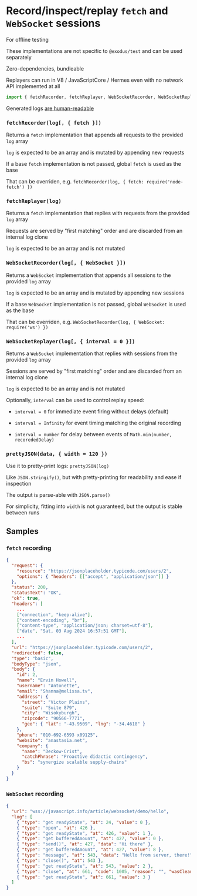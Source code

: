 # Record/inspect/replay `fetch` and `WebSocket` sessions

For offline testing

These implementations are not specific to `@exodus/test` and can be used separately

Zero-dependencies, bundleable

Replayers can run in V8 / JavaScriptCore / Hermes even with no network API implemented at all

```js
import { fetchRecorder, fetchReplayer, WebSocketRecorder, WebSocketReplayer, prettyJSON } from ...
```

Generated logs [are human-readable](#samples)

### `fetchRecorder(log[, { fetch }])`

Returns a `fetch` implementation that appends all requests to the provided `log` array

`log` is expected to be an array and is mutated by appending new requests

If a base `fetch` implementation is not passed, global `fetch` is used as the base

That can be overriden, e.g. `fetchRecorder(log, { fetch: require('node-fetch') })`

### `fetchReplayer(log)`

Returns a `fetch` implementation that replies with requests from the provided `log` array

Requests are served by "first matching" order and are discarded from an internal log clone

`log` is expected to be an array and is not mutated

### `WebSocketRecorder(log[, { WebSocket }])`

Returns a `WebSocket` implementation that appends all sessions to the provided `log` array

`log` is expected to be an array and is mutated by appending new sessions

If a base `WebSocket` implementation is not passed, global `WebSocket` is used as the base

That can be overriden, e.g. `WebSocketRecorder(log, { WebSocket: require('ws') })`

### `WebSocketReplayer(log[, { interval = 0 }])`

Returns a `WebSocket` implementation that replies with sessions from the provided `log` array

Sessions are served by "first matching" order and are discarded from an internal log clone

`log` is expected to be an array and is not mutated

Optionally, `interval` can be used to control replay speed:

- `interval = 0` for immediate event firing without delays (default)

- `interval = Infinity` for event timing matching the original recording

- `interval = number` for delay between events of `Math.min(number, recorededDelay)`

### `prettyJSON(data, { width = 120 })`

Use it to pretty-print logs: `prettyJSON(log)`

Like `JSON.stringify()`, but with pretty-printing for readability and ease if inspection

The output is parse-able with `JSON.parse()`

For simplicity, fitting into `width` is not guaranteed, but the output is stable between runs

## Samples

### `fetch` recording

```json
{
  "request": {
    "resource": "https://jsonplaceholder.typicode.com/users/2",
    "options": { "headers": [["accept", "application/json"]] }
  },
  "status": 200,
  "statusText": "OK",
  "ok": true,
  "headers": [
    ...
    ["connection", "keep-alive"],
    ["content-encoding", "br"],
    ["content-type", "application/json; charset=utf-8"],
    ["date", "Sat, 03 Aug 2024 16:57:51 GMT"],
    ...
  ],
  "url": "https://jsonplaceholder.typicode.com/users/2",
  "redirected": false,
  "type": "basic",
  "bodyType": "json",
  "body": {
    "id": 2,
    "name": "Ervin Howell",
    "username": "Antonette",
    "email": "Shanna@melissa.tv",
    "address": {
      "street": "Victor Plains",
      "suite": "Suite 879",
      "city": "Wisokyburgh",
      "zipcode": "90566-7771",
      "geo": { "lat": "-43.9509", "lng": "-34.4618" }
    },
    "phone": "010-692-6593 x09125",
    "website": "anastasia.net",
    "company": {
      "name": "Deckow-Crist",
      "catchPhrase": "Proactive didactic contingency",
      "bs": "synergize scalable supply-chains"
    }
  }
}
```

### `WebSocket` recording

```json
{
  "url": "wss://javascript.info/article/websocket/demo/hello",
  "log": [
    { "type": "get readyState", "at": 24, "value": 0 },
    { "type": "open", "at": 426 },
    { "type": "get readyState", "at": 426, "value": 1 },
    { "type": "get bufferedAmount", "at": 427, "value": 0 },
    { "type": "send()", "at": 427, "data": "Hi there" },
    { "type": "get bufferedAmount", "at": 427, "value": 8 },
    { "type": "message", "at": 543, "data": "Hello from server, there!" },
    { "type": "close()", "at": 543 },
    { "type": "get readyState", "at": 543, "value": 2 },
    { "type": "close", "at": 661, "code": 1005, "reason": "", "wasClean": true },
    { "type": "get readyState", "at": 661, "value": 3 }
  ]
}
```
